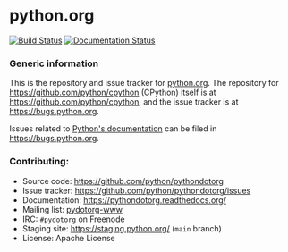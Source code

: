 # python.org

[![Build Status](https://travis-ci.org/python/pythondotorg.svg?branch=main)](https://travis-ci.org/python/pythondotorg)
[![Documentation Status](https://readthedocs.org/projects/pythondotorg/badge/?version=latest)](https://pythondotorg.readthedocs.io/?badge=latest)

### Generic information

This is the repository and issue tracker for [python.org](https://www.python.org).
The repository for https://github.com/python/cpython (CPython) itself is at https://github.com/python/cpython, and the
issue tracker is at https://bugs.python.org.

Issues related to [Python's documentation](https://docs.python.org) can be filed in
https://bugs.python.org.

### Contributing:

* Source code: https://github.com/python/pythondotorg
* Issue tracker: https://github.com/python/pythondotorg/issues
* Documentation: https://pythondotorg.readthedocs.org/
* Mailing list: [pydotorg-www](https://mail.python.org/mailman/listinfo/pydotorg-www)
* IRC: `#pydotorg` on Freenode
* Staging site: https://staging.python.org/ (`main` branch)
* License: Apache License
